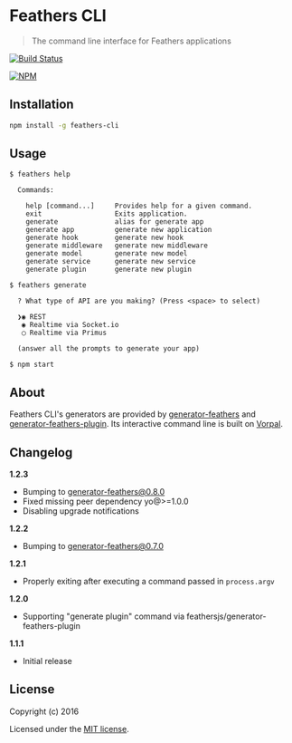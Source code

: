 # Feathers CLI

> The command line interface for Feathers applications

[![Build Status](https://travis-ci.org/feathersjs/feathers-cli.png?branch=master)](https://travis-ci.org/feathersjs/feathers-cli)

[![NPM](https://nodei.co/npm/feathers-cli.png?downloads=true&stars=true)](https://nodei.co/npm/feathers-cli/)

## Installation

```bash
npm install -g feathers-cli
```

## Usage

```
$ feathers help

  Commands:

    help [command...]     Provides help for a given command.
    exit                  Exits application.
    generate              alias for generate app
    generate app          generate new application
    generate hook         generate new hook
    generate middleware   generate new middleware
    generate model        generate new model
    generate service      generate new service
    generate plugin       generate new plugin

$ feathers generate

  ? What type of API are you making? (Press <space> to select)

  ❯◉ REST
   ◉ Realtime via Socket.io
   ◯ Realtime via Primus

  (answer all the prompts to generate your app)

$ npm start
```

## About

Feathers CLI's generators are provided by [generator-feathers](https://github.com/feathersjs/generator-feathers) and [generator-feathers-plugin](https://github.com/feathersjs/generator-feathers-plugin). Its interactive command line is built on [Vorpal](http://vorpal.js.org/).


## Changelog

__1.2.3__

- Bumping to generator-feathers@0.8.0
- Fixed missing peer dependency yo@>=1.0.0
- Disabling upgrade notifications

__1.2.2__

- Bumping to generator-feathers@0.7.0


__1.2.1__

- Properly exiting after executing a command passed in `process.argv`

__1.2.0__

- Supporting "generate plugin" command via feathersjs/generator-feathers-plugin

__1.1.1__

- Initial release

## License

Copyright (c) 2016

Licensed under the [MIT license](LICENSE).
